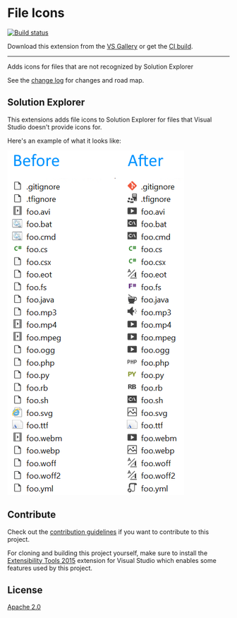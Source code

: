 # File Icons

[![Build status](https://ci.appveyor.com/api/projects/status/3duxejqo9w72ynpw?svg=true)](https://ci.appveyor.com/project/madskristensen/fileicons)

Download this extension from the [VS Gallery](https://visualstudiogallery.msdn.microsoft.com/5e1762e8-a88b-417c-8467-6a65d771cc4e)
or get the [CI build](http://vsixgallery.com/extension/3a7b4930-a5fb-46ec-a9b8-9610c8f953b8/).

---------------------------------------

Adds icons for files that are not recognized by Solution Explorer

See the [change log](CHANGELOG.md) for changes and road map.

## Solution Explorer
This extensions adds file icons to Solution Explorer for files that
Visual Studio doesn't provide icons for.

Here's an example of what it looks like:

![Before and After](art/before-after.png)

## Contribute
Check out the [contribution guidelines](.github/CONTRIBUTING.md)
if you want to contribute to this project.

For cloning and building this project yourself, make sure
to install the
[Extensibility Tools 2015](https://visualstudiogallery.msdn.microsoft.com/ab39a092-1343-46e2-b0f1-6a3f91155aa6)
extension for Visual Studio which enables some features
used by this project.

## License
[Apache 2.0](LICENSE)